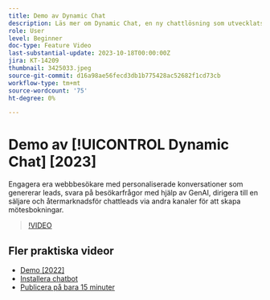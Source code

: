 ```yaml
---
title: Demo av Dynamic Chat
description: Läs mer om Dynamic Chat, en ny chattlösning som utvecklats för marknadsföring och försäljning från Adobe.
role: User
level: Beginner
doc-type: Feature Video
last-substantial-update: 2023-10-18T00:00:00Z
jira: KT-14209
thumbnail: 3425033.jpeg
source-git-commit: d16a98ae56fecd3db1b775428ac52682f1cd73cb
workflow-type: tm+mt
source-wordcount: '75'
ht-degree: 0%

---
```



# Demo av [!UICONTROL Dynamic Chat] [2023]

Engagera era webbbesökare med personaliserade konversationer som genererar leads, svara på besökarfrågor med hjälp av GenAI, dirigera till en säljare och återmarknadsför chattleads via andra kanaler för att skapa mötesbokningar.

>[!VIDEO](https://video.tv.adobe.com/v/3425033/?learn=on)

## Fler praktiska videor

* [Demo [2022]](product-tour-2022.md)
* [Installera chatbot](setup.md)
* [Publicera på bara 15 minuter](go-live-in-15-minutes.md)
